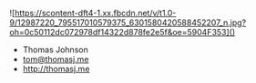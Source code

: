 ![https://scontent-dft4-1.xx.fbcdn.net/v/t1.0-9/12987220_795517010579375_6301580420588452207_n.jpg?oh=0c50112dc072978df14322d878fe2e5f&oe=5904F353]()
- Thomas Johnson
- tom@thomasj.me
- http://thomasj.me
